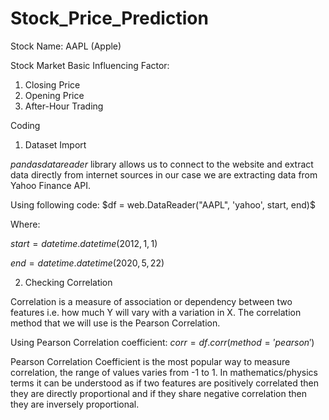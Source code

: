 # Stock_Price_Prediction

Stock Name: AAPL (Apple)

Stock Market Basic Influencing Factor:

1. Closing Price
2. Opening Price
3. After-Hour Trading

Coding

1. Dataset Import

$pandas datareader$ library allows us to connect to the website and extract data directly from internet sources in our case we are extracting data from Yahoo Finance API.

Using following code:
$df = web.DataReader("AAPL", 'yahoo', start, end)$

Where:

$start = datetime.datetime(2012, 1, 1)$

$end = datetime.datetime(2020, 5, 22)$

2. Checking Correlation

Correlation is a measure of association or dependency between two features i.e. how much Y will vary with a variation in X. The correlation method that we will use is the Pearson Correlation.

Using Pearson Correlation coefficient:
$corr=df.corr(method='pearson')$

Pearson Correlation Coefficient is the most popular way to measure correlation, the range of values varies from -1 to 1. In mathematics/physics terms it can be understood as if two features are positively correlated then they are directly proportional and if they share negative correlation then they are inversely proportional.